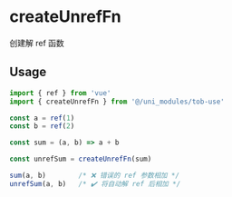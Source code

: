 # createUnrefFn

创建解 ref 函数

## Usage

```js
import { ref } from 'vue'
import { createUnrefFn } from '@/uni_modules/tob-use'

const a = ref(1)
const b = ref(2)

const sum = (a, b) => a + b

const unrefSum = createUnrefFn(sum)

sum(a, b)        /* ❌ 错误的 ref 参数相加 */
unrefSum(a, b)   /* ✔️ 将自动解 ref 后相加 */
```

